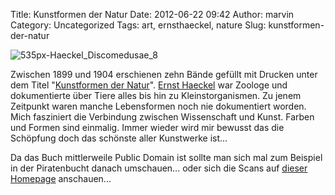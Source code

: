 Title: Kunstformen der Natur
Date: 2012-06-22 09:42
Author: marvin
Category: Uncategorized
Tags: art, ernsthaeckel, nature
Slug: kunstformen-der-natur

![535px-Haeckel_Discomedusae_8]({static}/images/535px-Haeckel_Discomedusae_8.jpg)

Zwischen 1899 und 1904 erschienen zehn Bände gefüllt mit Drucken unter
dem Titel "[Kunstformen der
Natur](http://de.wikipedia.org/wiki/Kunstformen_der_Natur)". [Ernst
Haeckel](http://de.wikipedia.org/wiki/Ernst_Haeckel) war Zoologe und
dokumentierte über Tiere alles bis hin zu Kleinstorganismen. Zu jenem
Zeitpunkt waren manche Lebensformen noch nie dokumentiert worden. Mich
fasziniert die Verbindung zwischen Wissenschaft und Kunst. Farben und
Formen sind einmalig. Immer wieder wird mir bewusst das die Schöpfung
doch das schönste aller Kunstwerke ist...

Da das Buch mittlerweile Public Domain ist sollte man sich mal zum
Beispiel in der Piratenbucht danach umschauen... oder sich die Scans auf
[dieser
Homepage](http://caliban.mpipz.mpg.de/haeckel/kunstformen/index.html)
anschauen...

